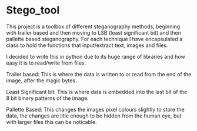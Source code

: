 # Stego_tool

This project is a toolbox of different steganography methods, beginning with trailer based and then moving to LSB (least significant bit) and then pallette based steganography. For each technique I have encapsulated a class to hold the functions that input/extract text, images and files.

I decided to write this in python due to its huge range of libraries and how easy it is to read/write from files.

Trailer based:
This is where the data is written to or read from the end of the image, after the magic bytes.

Least Significant bit:
This is where data is embedded into the last bit of the 8 bit binary patterns of the image.

Pallette Based:
This changes the images pixel colours slightly to store the data, the changes are litle enough to be hidden from the human eye, but with larger files this can be noticable.
